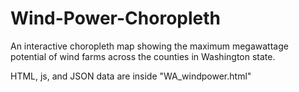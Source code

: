 # Wind-Power-Choropleth
An interactive choropleth map showing the maximum megawattage potential of wind farms across the counties in Washington state.

HTML, js, and JSON data are inside "WA_windpower.html" 

